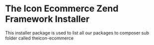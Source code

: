# The Icon Ecommerce Zend Framework Installer

This installer package is used to list all our packages to composer sub folder called theicon-ecommerce
